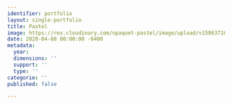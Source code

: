 ```yaml
---
identifier: portfolio
layout: single-portfolio
title: Pastel
image: https://res.cloudinary.com/npaquet-pastel/image/upload/v1586371626/_DSC1007_fitl1z.jpg
date: 2020-04-08 00:00:00 -0400
metadata:
  year: 
  dimensions: ''
  support: ''
  type: ''
categorie: ''
published: false

---
```

